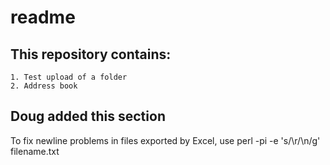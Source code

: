 readme
======

This repository contains: 
-------------------------

    1. Test upload of a folder
    2. Address book

Doug added this section
-----------------------

To fix newline problems in files exported by Excel, use
    perl -pi -e 's/\r/\n/g' filename.txt
